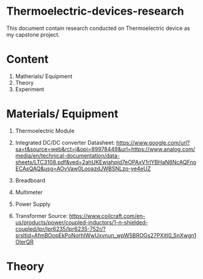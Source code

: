 # Thermoelectric-devices-research

This document contain research conducted on Thermoelectric device as my capstone project.

# Content 

1. Matherials/ Equipment 
2. Theory
3. Experiment

# Materials/ Equipment

1. Thermoelectric Module
2. Integrated DC/DC converter 
        Datasheet: https://www.google.com/url?sa=t&source=web&rct=j&opi=89978449&url=https://www.analog.com/media/en/technical-documentation/data-sheets/LTC3108.pdf&ved=2ahUKEwiahpjd7eOPAxV1rlYBHaN8NcAQFnoECAsQAQ&usg=AOvVaw0LooazdJWBSNLzo-ye4eUZ

3. Breadboard
4. Multimeter
5. Power Supply 
6. Transformer
    Source: https://www.coilcraft.com/en-us/products/power/coupled-inductors/1-n-shielded-coupled/lpr/lpr6235/lpr6235-752r/?srsltid=AfmBOopEkPoNorhlWwUxvnun_wpW5BROGs27PXitI0_5nXwgn1OlerQR

# Theory